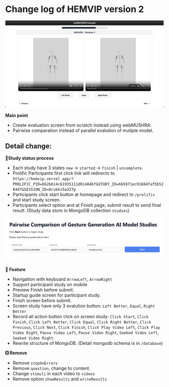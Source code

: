 # Change log of HEMVIP version 2

![image](/image.png)

**Main point**

- Create evaluation screen from scratch instead using webMUSHRA.
- Pairwise comparation instead of parallel evalution of mutiple model.

## Detail change:

**🚩Study status process**

- Each study have 3 states `new` -> `started` -> `finish` | `uncomplete`.
- Prolific Participants first click link will redirecto to `https://hemvip.vercel.app/?PROLIFIC_PID=662b614c61935111d01484bf&STUDY_ID=665971ec91884faf5b5284d7&SESSION_ID=0cvbkz5w327p`
- Participants click start button at homepage and redirect to `/prolific` and start study screen.
- Participants select option and at Finish page, submit result to send final result.
(Study data store in MongoDB collection `studies`)

![start_homepage](/start_homepage.png)


**🎯 Feature**

- Navigation with keyboard `ArrowLeft`, `ArrowRight`
- Support participant study on mobile
- Preview Finish before submit.
- Startup guide screen for participant study.
- Finish screen before submit.
- Screen study have only 3 evalution button: `Left Better`, `Equal`, `Right Better`
- Record all action button click on screen study:  `Click Start`, `Click Finish`, `Click Left Better`, `Click Equal`, `Click Right Better`, `Click Previous`, `Click Next`, `Click Finish`, `Click Play Video Left`, `Click Play Video Right`, `Pause Video Left`, `Pause Video Right`, `Seeked Video Left`, `Seeked Video Right`.
- Rewrite structure of MongoDB. (Detail mongodb schema is in `/database`)


**❎ Remove**

- Remove `stopOnErrors`
- Remove `question`, change to content.
- Change `stimuli` in each video to `videos`
- Remove option `showResults` and `writeResults`

